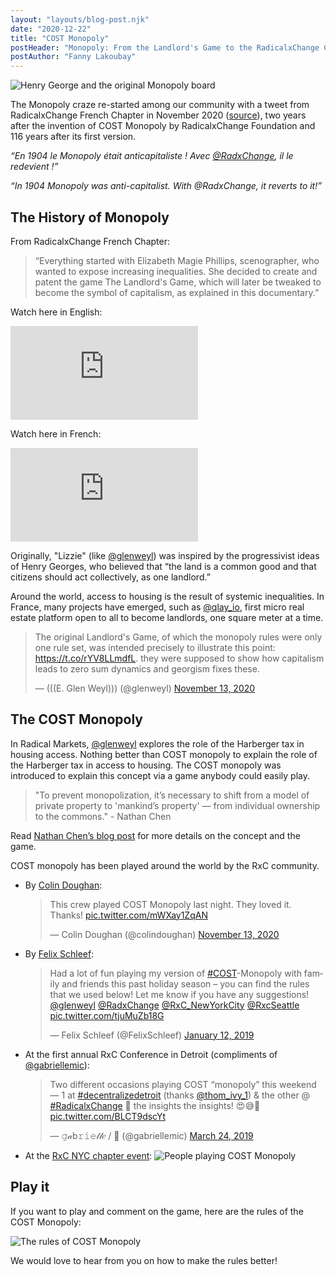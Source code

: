 ```yaml
---
layout: "layouts/blog-post.njk"
date: "2020-12-22"
title: "COST Monopoly"
postHeader: "Monopoly: From the Landlord's Game to the RadicalxChange COST Version"
postAuthor: "Fanny Lakoubay"
---
```


![Henry George and the original Monopoly board](/images/blog/henry-george-monopoly.png)

The Monopoly craze re-started among our community with a tweet from RadicalxChange French Chapter in November 2020 ([source](https://twitter.com/RadxChangeParis/status/1326475989770186752?s=20)), two years after the invention of COST Monopoly by RadicalxChange Foundation and 116 years after its first version.

_“En 1904 le Monopoly était anticapitaliste ! Avec [@RadxChange](https://twitter.com/RadxChange), il le redevient !”_

_“In 1904 Monopoly was anti-capitalist. With @RadxChange, it reverts to it!”_

## The History of Monopoly

From RadicalxChange French Chapter:

> “Everything started with Elizabeth Magie Phillips, scenographer, who wanted to expose increasing inequalities. She decided to create and patent the game The Landlord's Game, which will later be tweaked to become the symbol of capitalism, as explained in this documentary.”

Watch here in English:

<p class="youtube-container">
  <iframe src="https://www.youtube.com/embed/AN5Yb_jzZZ0" frameborder="0" allow="accelerometer; autoplay; clipboard-write; encrypted-media; gyroscope; picture-in-picture" allowfullscreen></iframe>
</p>

Watch here in French:

<p class="youtube-container">
  <iframe src="https://www.youtube.com/embed/ZNVYqfZv5xc" frameborder="0" allow="accelerometer; autoplay; clipboard-write; encrypted-media; gyroscope; picture-in-picture" allowfullscreen></iframe>
</p>

Originally, "Lizzie" (like [@glenweyl](https://twitter.com/glenweyl)) was inspired by the progressivist ideas of Henry Georges, who believed that “the land is a common good and that citizens should act collectively, as one landlord.”

Around the world, access to housing is the result of systemic inequalities. In France, many projects have emerged, such as [@qlay_io](https://twitter.com/qlay_io), first micro real estate platform open to all to become landlords, one square meter at a time.

<blockquote class="twitter-tweet"><p lang="en" dir="ltr">The original Landlord&#39;s Game, of which the monopoly rules were only one rule set, was intended precisely to illustrate this point: <a href="https://t.co/rYV8LLmdfL">https://t.co/rYV8LLmdfL</a>. they were supposed to show how capitalism leads to zero sum dynamics and georgism fixes these.</p>&mdash; (((E. Glen Weyl))) (@glenweyl) <a href="https://twitter.com/glenweyl/status/1327245161223643136?ref_src=twsrc%5Etfw">November 13, 2020</a></blockquote>

## The COST Monopoly

In Radical Markets, [@glenweyl](https://twitter.com/glenweyl) explores the role of the Harberger tax in housing access. Nothing better than COST monopoly to explain the role of the Harberger tax in access to housing. The COST monopoly was introduced to explain this concept via a game anybody could easily play.

> "To prevent monopolization, it’s necessary to shift from a model of private property to 'mankind’s property' — from individual ownership to the commons." - Nathan Chen

Read [Nathan Chen’s blog post](https://medium.com/@nathan.writes/exploring-partial-common-ownership-on-the-monopoly-board-59163ad73608) for more details on the concept and the game.

COST monopoly has been played around the world by the RxC community.

- By [Colin Doughan](https://twitter.com/colindoughan):
  <blockquote class="twitter-tweet"><p lang="en" dir="ltr">This crew played COST Monopoly last night. They loved it. Thanks! <a href="https://t.co/mWXay1ZqAN">pic.twitter.com/mWXay1ZqAN</a></p>&mdash; Colin Doughan (@colindoughan) <a href="https://twitter.com/colindoughan/status/1327055683305439232?ref_src=twsrc%5Etfw">November 13, 2020</a></blockquote>

- By [Felix Schleef](https://twitter.com/FelixSchleef):
  <blockquote class="twitter-tweet"><p lang="en" dir="ltr">Had a lot of fun playing my version of <a href="https://twitter.com/hashtag/COST?src=hash&amp;ref_src=twsrc%5Etfw">#COST</a>-Monopoly with family and friends this past holiday season – you can find the rules that we used below! Let me know if you have any suggestions! <a href="https://twitter.com/glenweyl?ref_src=twsrc%5Etfw">@glenweyl</a> <a href="https://twitter.com/RadxChange?ref_src=twsrc%5Etfw">@RadxChange</a> <a href="https://twitter.com/RxC_NewYorkCity?ref_src=twsrc%5Etfw">@RxC_NewYorkCity</a> <a href="https://twitter.com/RxcSeattle?ref_src=twsrc%5Etfw">@RxcSeattle</a> <a href="https://t.co/tjuMuZb18G">pic.twitter.com/tjuMuZb18G</a></p>&mdash; Felix Schleef (@FelixSchleef) <a href="https://twitter.com/FelixSchleef/status/1084120300512518146?ref_src=twsrc%5Etfw">January 12, 2019</a></blockquote>

- At the first annual RxC Conference in Detroit (compliments of [@gabriellemic](https://twitter.com/gabriellemic)):
  <blockquote class="twitter-tweet"><p lang="en" dir="ltr">Two different occasions playing COST “monopoly” this weekend — 1 at <a href="https://twitter.com/hashtag/decentralizedetroit?src=hash&amp;ref_src=twsrc%5Etfw">#decentralizedetroit</a> (thanks <a href="https://twitter.com/thom_ivy_1?ref_src=twsrc%5Etfw">@thom_ivy_1</a>) &amp; the other @ <a href="https://twitter.com/hashtag/RadicalxChange?src=hash&amp;ref_src=twsrc%5Etfw">#RadicalxChange</a> 🎲 the insights the insights! 😍😅🤗 <a href="https://t.co/BLCT9dscYt">pic.twitter.com/BLCT9dscYt</a></p>&mdash; 𝚐𝒶b𝚛𝚒𝚎𝓁𝓁𝑒 / 🦋 (@gabriellemic) <a href="https://twitter.com/gabriellemic/status/1109950971231129600?ref_src=twsrc%5Etfw">March 24, 2019</a></blockquote>

- At the [RxC NYC chapter event](https://www.meetup.com/RadicalXChange-NYC/events/258733636/):
  ![People playing COST Monopoly](/images/blog/playing-cost-monopoly.png)

## Play it

If you want to play and comment on the game, here are the rules of the COST Monopoly:

![The rules of COST Monopoly](/images/blog/cost-monopoly-rules.png)

We would love to hear from you on how to make the rules better!

<script async src="https://platform.twitter.com/widgets.js" charset="utf-8"></script>
